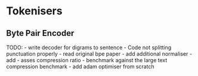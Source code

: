 # Tokenisers
## Byte Pair Encoder

TODO:
    - write decoder for digrams to sentence 
        - Code not splitting punctuation properly 
        - read original bpe paper
        - add additional normaliser
        - add 
    - asses compression ratio
    - benchmark against the large text compression benchmark
    - add adam optimiser from scratch